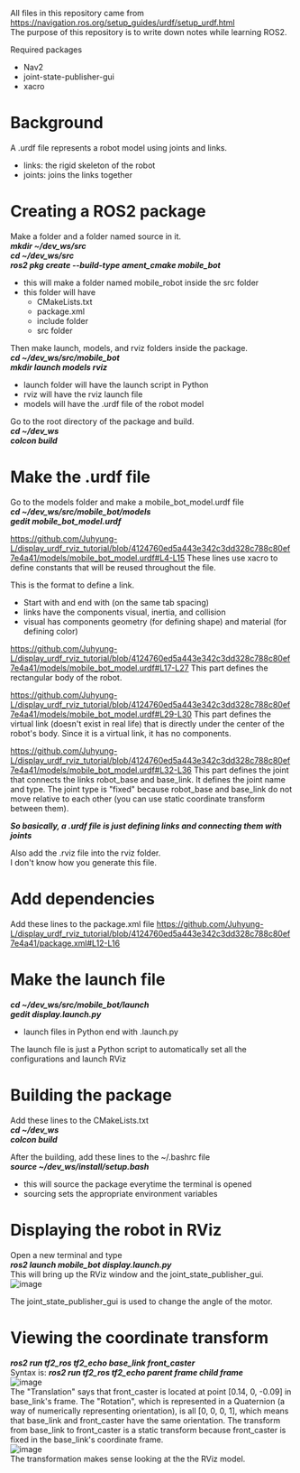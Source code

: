 All files in this repository came from https://navigation.ros.org/setup_guides/urdf/setup_urdf.html  
The purpose of this repository is to write down notes while learning ROS2.

Required packages
- Nav2
- joint-state-publisher-gui
- xacro

# Background
A .urdf file represents a robot model using joints and links.
- links: the rigid skeleton of the robot
- joints: joins the links together

# Creating a ROS2 package
Make a folder and a folder named source in it.  
***mkdir ~/dev_ws/src***  
***cd ~/dev_ws/src***  
***ros2 pkg create --build-type ament_cmake mobile_bot***  
- this will make a folder named mobile_robot inside the src folder
- this folder will have
  - CMakeLists.txt
  - package.xml
  - include folder
  - src folder

Then make launch, models, and rviz folders inside the package.  
***cd ~/dev_ws/src/mobile_bot***  
***mkdir launch models rviz***  
- launch folder will have the launch script in Python
- rviz will have the rviz launch file
- models will have the .urdf file of the robot model

Go to the root directory of the package and build.  
***cd ~/dev_ws***  
***colcon build***  

# Make the .urdf file
Go to the models folder and make a mobile_bot_model.urdf file  
***cd ~/dev_ws/src/mobile_bot/models***  
***gedit mobile_bot_model.urdf***  

https://github.com/Juhyung-L/display_urdf_rviz_tutorial/blob/4124760ed5a443e342c3dd328c788c80ef7e4a41/models/mobile_bot_model.urdf#L4-L15
These lines use xacro to define constants that will be reused throughout the file.  

This is the format to define a link.
- Start with <link name='some_name'> and end with </link> (on the same tab spacing)
- links have the components visual, inertia, and collision
- visual has components geometry (for defining shape) and material (for defining color)

https://github.com/Juhyung-L/display_urdf_rviz_tutorial/blob/4124760ed5a443e342c3dd328c788c80ef7e4a41/models/mobile_bot_model.urdf#L17-L27
This part defines the rectangular body of the robot.  

https://github.com/Juhyung-L/display_urdf_rviz_tutorial/blob/4124760ed5a443e342c3dd328c788c80ef7e4a41/models/mobile_bot_model.urdf#L29-L30
This part defines the virtual link (doesn't exist in real life) that is directly under the center of the robot's body. Since it is a virtual link, it has no components.  

https://github.com/Juhyung-L/display_urdf_rviz_tutorial/blob/4124760ed5a443e342c3dd328c788c80ef7e4a41/models/mobile_bot_model.urdf#L32-L36
This part defines the joint that connects the links robot_base and base_link. It defines the joint name and type. The joint type is "fixed" because robot_base and base_link do not move relative to each other (you can use static coordinate transform between them).  

***So basically, a .urdf file is just defining links and connecting them with joints***  

Also add the .rviz file into the rviz folder.  
I don't know how you generate this file.  

# Add dependencies
Add these lines to the package.xml file
https://github.com/Juhyung-L/display_urdf_rviz_tutorial/blob/4124760ed5a443e342c3dd328c788c80ef7e4a41/package.xml#L12-L16

# Make the launch file
***cd ~/dev_ws/src/mobile_bot/launch***  
***gedit display.launch.py***  
- launch files in Python end with .launch.py

The launch file is just a Python script to automatically set all the configurations and launch RViz

# Building the package
Add these lines to the CMakeLists.txt  
***cd ~/dev_ws***  
***colcon build***  

After the building, add these lines to the ~/.bashrc file  
***source ~/dev_ws/install/setup.bash***  
- this will source the package everytime the terminal is opened
- sourcing sets the appropriate environment variables

# Displaying the robot in RViz
Open a new terminal and type  
***ros2 launch mobile_bot display.launch.py***  
This will bring up the RViz window and the joint_state_publisher_gui. 
![image](https://user-images.githubusercontent.com/102873080/233770287-5e14b63d-02de-48c5-9315-f1f603e485d2.png)  

The joint_state_publisher_gui is used to change the angle of the motor.  

# Viewing the coordinate transform
***ros2 run tf2_ros tf2_echo base_link front_caster***  
Syntax is: ***ros2 run tf2_ros tf2_echo parent frame child frame***  
![image](https://user-images.githubusercontent.com/102873080/233770431-a1d8117b-3d7f-49ca-aa4a-136443f1ad8f.png)  
The "Translation" says that front_caster is located at point [0.14, 0, -0.09] in base_link's frame. The "Rotation", which is represented in a Quaternion (a way of numerically representing orientation), is all [0, 0, 0, 1], which means that base_link and front_caster have the same orientation. The transform from base_link to front_caster is a static transform because front_caster is fixed in the base_link's coordinate frame.  
![image](https://user-images.githubusercontent.com/102873080/233770572-93484ec5-6720-4796-983f-daa346dae7c4.png)  
The transformation makes sense looking at the the RViz model.



